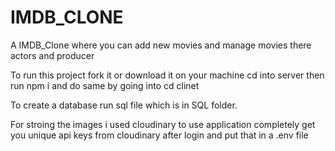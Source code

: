 # IMDB_CLONE
A IMDB_Clone where you can add new movies and manage movies there actors and producer

To run this project fork it or download it on your machine cd into server then run npm i and do same by going into cd clinet 

To create a database run sql file which is in SQL folder.

For stroing the images i used cloudinary to use application completely get you unique api keys from cloudinary after login and put that in a .env file
